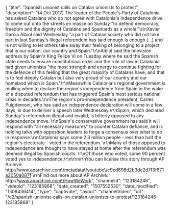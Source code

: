 {
    "title": "Spanish unionist calls on Catalan unionists to protest",
    "description": "(4 Oct 2017) The leader of the People's Party of Catalonia has asked Catalans who do not agree with Catalonia's independence drive to come out onto the streets en masse on Sunday \"to defend democracy, freedom and the dignity of Catalans and Spaniards as a whole.\"\r\nXavier Garcia Albiol said Wednesday \"a part of Catalan society who did not take part in last Sunday's illegal referendum has said enough is enough (...) and is not willing to let others take away their feeling of belonging to a project that is our nation, our country and Spain.\"\r\nAlbiol said the television address by Spain's King Felipe VI on Tuesday where he said the Spanish state needs to ensure constitutional order and the rule of law in Catalonia had given unionists \"the most strength and energy to continue fighting for the defence of this feeling that the great majority of Catalans have, and that is to feel deeply Catalan but also very proud of our country and our homeland which is Spain.\"\r\nMeanwhile Catalonia's regional government is mulling when to declare the region's independence from Spain in the wake of a disputed referendum that has triggered Spain's most serious national crisis in decades.\r\nThe region's pro-independence president, Carles Puigdemont, who has said an independence declaration will come in a few days, is due to deliver a speech later Wednesday.\r\nSpain, which declared Sunday's referendum illegal and invalid, is bitterly opposed to any independence move. \r\nSpain's conservative government has said it will respond with \"all necessary measures\" to counter Catalan defiance, and is holding talks with opposition leaders to forge a consensus over what to do in response.\r\nCatalonia says some 2.3 million people - less than half the region's electorate - voted in the referendum. \r\nMany of those opposed to independence are thought to have stayed at home after the referendum was deemed illegal by Spanish courts. \r\nOf those who voted, some 90 percent voted yes to independence.\r\n\r\n\r\nYou can license this story through AP Archive: http:\/\/www.aparchive.com\/metadata\/youtube\/c9ed698d2b3de2d7f3f671a2050a087f \r\nFind out more about AP Archive: http:\/\/www.aparchive.com\/HowWeWork",
    "channelid": "123184246",
    "videoid": "123185868",
    "date_created": "1507552530",
    "date_modified": "1508436414",
    "type": "captivate",
    "layout": "channelVideo",
    "url": "\/c2\/spanish-unionist-calls-on-catalan-unionists-to-protest\/123184246-123185868"
}